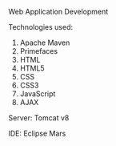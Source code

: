 Web Application Development

Technologies used:
1) Apache Maven
2) Primefaces
3) HTML
4) HTML5
5) CSS
6) CSS3
7) JavaScript
8) AJAX

Server: Tomcat v8

IDE: Eclipse Mars
